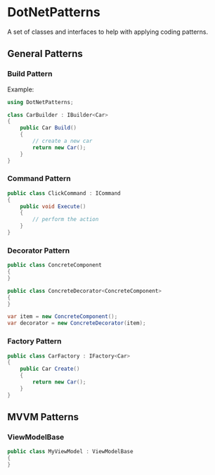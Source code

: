 # DotNetPatterns
A set of classes and interfaces to help with applying coding patterns.

## General Patterns

### Build Pattern

Example:

```csharp
using DotNetPatterns;

class CarBuilder : IBuilder<Car>
{
    public Car Build()
    {
        // create a new car
        return new Car();
    }
}
```

### Command Pattern

```csharp
public class ClickCommand : ICommand
{
    public void Execute()
    {
        // perform the action
    }
}
```

### Decorator Pattern

```csharp
public class ConcreteComponent
{
}

public class ConcreteDecorator<ConcreteComponent>
{
}

var item = new ConcreteComponent();
var decorator = new ConcreteDecorator(item);
```

### Factory Pattern

```csharp
public class CarFactory : IFactory<Car>
{
    public Car Create()
    {
        return new Car();
    }
}
```

## MVVM Patterns

### ViewModelBase

```csharp
public class MyViewModel : ViewModelBase
{
}
```

